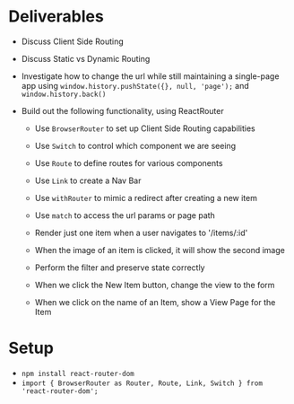 # Deliverables

* Discuss Client Side Routing
* Discuss Static vs Dynamic Routing

* Investigate how to change the url while still maintaining a single-page app using `window.history.pushState({}, null, 'page');` and `window.history.back()`

* Build out the following functionality, using ReactRouter
  * Use `BrowserRouter` to set up Client Side Routing capabilities
  * Use `Switch` to control which component we are seeing
  * Use `Route` to define routes for various components
  * Use `Link` to create a Nav Bar
  * Use `withRouter` to mimic a redirect after creating a new item
  * Use `match` to access the url params or page path
  * Render just one item when a user navigates to '/items/:id'

  * When the image of an item is clicked, it will show the second image
  * Perform the filter and preserve state correctly
  * When we click the New Item button, change the view to the form
  * When we click on the name of an Item, show a View Page for the Item

# Setup

* `npm install react-router-dom`
* `import { BrowserRouter as Router, Route, Link, Switch } from 'react-router-dom';`

